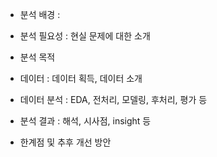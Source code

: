 - 분석 배경 : 

- 분석 필요성 : 현실 문제에 대한 소개

- 분석 목적

- 데이터 : 데이터 획득, 데이터 소개

- 데이터 분석 : EDA, 전처리, 모델링, 후처리, 평가 등

- 분석 결과 : 해석, 시사점, insight 등

- 한계점 및 추후 개선 방안